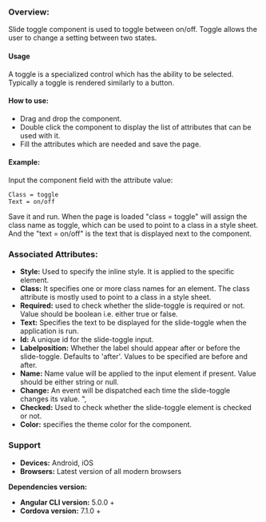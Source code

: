 ### Overview: 
Slide toggle component is used to toggle between on/off. Toggle allows the user to change a setting between two states.

#### Usage
A toggle is a specialized control which has the ability to be selected. Typically a toggle is rendered similarly to a button.

#### How to use:   
- Drag and drop the component. 
- Double click the component to display the list of attributes that can be used with it.
- Fill the attributes which are needed and save the page.

#### Example: 
Input the component field with the attribute value:
``` 
Class = toggle
Text = on/off
```
Save it and run.
When the page is loaded "class = toggle" will assign the class name as toggle, which can be used to point to a class in a style sheet. And the "text = on/off" is the text that is displayed next to the component.

### Associated Attributes:
- **Style:** Used to specify the inline style. It is applied to the specific element.
- **Class:** It specifies one or more class names for an element. The class attribute is mostly used to point to a class in a style sheet.
- **Required:** used to check whether the slide-toggle is required or not. Value should be boolean i.e. either true or false.
- **Text:** Specifies the text to be displayed for the slide-toggle when the application is run.
- **Id:** A unique id for the slide-toggle input.
- **Labelposition:** Whether the label should appear after or before the slide-toggle. Defaults to 'after'. Values to be specified are before and after.
- **Name:** Name value will be applied to the input element if present. Value should be either string or null.
- **Change:** An event will be dispatched each time the slide-toggle changes its value. ",
- **Checked:** Used to check whether the slide-toggle element is checked or not.
- **Color:** specifies the theme color for the component.

### Support 
- **Devices:** Android, iOS
- **Browsers:** Latest version of all modern browsers

**Dependencies version:**
- **Angular CLI version:** 5.0.0 + 
- **Cordova version:** 7.1.0 +

